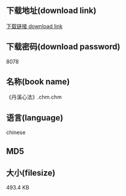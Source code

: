 ## 下载地址(download link)
[下载链接 download link](https://tutu365.netlify.app/?s=%E3%80%8A%E4%B8%B9%E6%BA%AA%E5%BF%83%E6%B3%95%E3%80%8B.chm)

## 下载密码(download password)
8078

## 名称(book name)
《丹溪心法》.chm.chm

## 语言(language)
chinese

## MD5


## 大小(filesize)
493.4 KB
